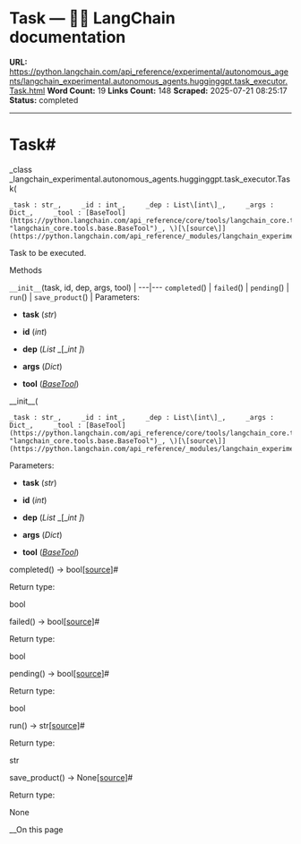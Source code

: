 # Task — 🦜🔗 LangChain  documentation

**URL:** https://python.langchain.com/api_reference/experimental/autonomous_agents/langchain_experimental.autonomous_agents.hugginggpt.task_executor.Task.html
**Word Count:** 19
**Links Count:** 148
**Scraped:** 2025-07-21 08:25:17
**Status:** completed

---

# Task\#

_class _langchain\_experimental.autonomous\_agents.hugginggpt.task\_executor.Task\(

    _task : str_,     _id : int_,     _dep : List\[int\]_,     _args : Dict_,     _tool : [BaseTool](https://python.langchain.com/api_reference/core/tools/langchain_core.tools.base.BaseTool.html#langchain_core.tools.base.BaseTool "langchain_core.tools.base.BaseTool")_, \)[\[source\]](https://python.langchain.com/api_reference/_modules/langchain_experimental/autonomous_agents/hugginggpt/task_executor.html#Task)\#     

Task to be executed.

Methods

`__init__`\(task, id, dep, args, tool\) |    ---|---   `completed`\(\) |    `failed`\(\) |    `pending`\(\) |    `run`\(\) |    `save_product`\(\) |       Parameters:     

  * **task** \(_str_\)

  * **id** \(_int_\)

  * **dep** \(_List_ _\[__int_ _\]_\)

  * **args** \(_Dict_\)

  * **tool** \([_BaseTool_](https://python.langchain.com/api_reference/core/tools/langchain_core.tools.base.BaseTool.html#langchain_core.tools.base.BaseTool "langchain_core.tools.base.BaseTool")\)

\_\_init\_\_\(

    _task : str_,     _id : int_,     _dep : List\[int\]_,     _args : Dict_,     _tool : [BaseTool](https://python.langchain.com/api_reference/core/tools/langchain_core.tools.base.BaseTool.html#langchain_core.tools.base.BaseTool "langchain_core.tools.base.BaseTool")_, \)[\[source\]](https://python.langchain.com/api_reference/_modules/langchain_experimental/autonomous_agents/hugginggpt/task_executor.html#Task.__init__)\#     

Parameters:     

  * **task** \(_str_\)

  * **id** \(_int_\)

  * **dep** \(_List_ _\[__int_ _\]_\)

  * **args** \(_Dict_\)

  * **tool** \([_BaseTool_](https://python.langchain.com/api_reference/core/tools/langchain_core.tools.base.BaseTool.html#langchain_core.tools.base.BaseTool "langchain_core.tools.base.BaseTool")\)

completed\(\) → bool[\[source\]](https://python.langchain.com/api_reference/_modules/langchain_experimental/autonomous_agents/hugginggpt/task_executor.html#Task.completed)\#     

Return type:     

bool

failed\(\) → bool[\[source\]](https://python.langchain.com/api_reference/_modules/langchain_experimental/autonomous_agents/hugginggpt/task_executor.html#Task.failed)\#     

Return type:     

bool

pending\(\) → bool[\[source\]](https://python.langchain.com/api_reference/_modules/langchain_experimental/autonomous_agents/hugginggpt/task_executor.html#Task.pending)\#     

Return type:     

bool

run\(\) → str[\[source\]](https://python.langchain.com/api_reference/_modules/langchain_experimental/autonomous_agents/hugginggpt/task_executor.html#Task.run)\#     

Return type:     

str

save\_product\(\) → None[\[source\]](https://python.langchain.com/api_reference/_modules/langchain_experimental/autonomous_agents/hugginggpt/task_executor.html#Task.save_product)\#     

Return type:     

None

__On this page